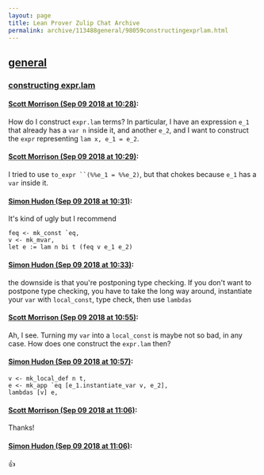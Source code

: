 ```yaml
---
layout: page
title: Lean Prover Zulip Chat Archive 
permalink: archive/113488general/98059constructingexprlam.html
---
```


## [general](index.html)
### [constructing expr.lam](98059constructingexprlam.html)

#### [Scott Morrison (Sep 09 2018 at 10:28)](https://leanprover.zulipchat.com/#narrow/stream/113488-general/topic/constructing%20expr.lam/near/133600290):
How do I construct `expr.lam` terms? In particular, I have  an expression `e_1` that already has a `var n` inside it, and another `e_2`, and I want to construct the `expr` representing `lam x, e_1 = e_2`.

#### [Scott Morrison (Sep 09 2018 at 10:29)](https://leanprover.zulipchat.com/#narrow/stream/113488-general/topic/constructing%20expr.lam/near/133600338):
I tried to use ```to_expr ``(%%e_1 = %%e_2)```, but that chokes because `e_1` has a `var` inside it.

#### [Simon Hudon (Sep 09 2018 at 10:31)](https://leanprover.zulipchat.com/#narrow/stream/113488-general/topic/constructing%20expr.lam/near/133600394):
It's kind of ugly but I recommend 

```lean
feq <- mk_const `eq,
v <- mk_mvar,
let e := lam n bi t (feq v e_1 e_2)
```

#### [Simon Hudon (Sep 09 2018 at 10:33)](https://leanprover.zulipchat.com/#narrow/stream/113488-general/topic/constructing%20expr.lam/near/133600442):
the downside is that you're postponing type checking. If you don't want to postpone type checking, you have to take the long way around, instantiate your `var` with `local_const`, type check, then use `lambdas`

#### [Scott Morrison (Sep 09 2018 at 10:55)](https://leanprover.zulipchat.com/#narrow/stream/113488-general/topic/constructing%20expr.lam/near/133600976):
Ah, I see. Turning my `var` into a `local_const` is maybe not so bad, in any case. How does one construct the `expr.lam` then?

#### [Simon Hudon (Sep 09 2018 at 10:57)](https://leanprover.zulipchat.com/#narrow/stream/113488-general/topic/constructing%20expr.lam/near/133601026):
```lean
v <- mk_local_def n t,
e <- mk_app `eq [e_1.instantiate_var v, e_2],
lambdas [v] e,
```

#### [Scott Morrison (Sep 09 2018 at 11:06)](https://leanprover.zulipchat.com/#narrow/stream/113488-general/topic/constructing%20expr.lam/near/133601300):
Thanks!

#### [Simon Hudon (Sep 09 2018 at 11:06)](https://leanprover.zulipchat.com/#narrow/stream/113488-general/topic/constructing%20expr.lam/near/133601301):
:+1:


